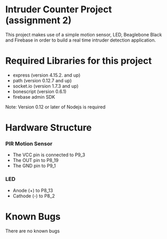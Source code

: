 # Intruder Counter Project (assignment 2)

This project makes use of a simple motion sensor, LED, Beaglebone Black and Firebase in order to build a real time intruder detection application.


# Required Libraries for this project

  - express (version 4.15.2. and up)
  - path (version 0.12.7 and up)
  - socket.io (version 1.7.3 and up)
  - bonescript (version 0.6.1)
  - firebase admin SDK
  
Note: Version 0.12 or later of Nodejs is required 


# Hardware Structure
### PIR Motion Sensor
- The VCC pin is connected to P9_3
- The OUT pin to P8_19
- The GND pin to P9_1

### LED 
- Anode (+) to P8_13
- Cathode (-) to P8_2


# Known Bugs
There are no known bugs